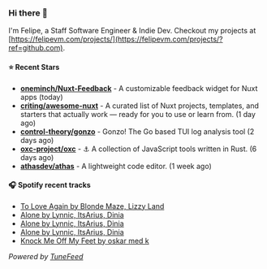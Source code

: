 ### Hi there 👋

I'm Felipe, a Staff Software Engineer & Indie Dev. Checkout my projects at [https://felipevm.com/projects/](https://felipevm.com/projects/?ref=github.com).

#### ⭐ Recent Stars
- **[oneminch/Nuxt-Feedback](https://github.com/oneminch/Nuxt-Feedback)** - A customizable feedback widget for Nuxt apps (today)
- **[criting/awesome-nuxt](https://github.com/criting/awesome-nuxt)** - A curated list of Nuxt projects, templates, and starters that actually work — ready for you to use or learn from. (1 day ago)
- **[control-theory/gonzo](https://github.com/control-theory/gonzo)** - Gonzo! The Go based TUI log analysis tool (2 days ago)
- **[oxc-project/oxc](https://github.com/oxc-project/oxc)** - ⚓ A collection of JavaScript tools written in Rust. (6 days ago)
- **[athasdev/athas](https://github.com/athasdev/athas)** - A lightweight code editor. (1 week ago)

#### 🎧 Spotify recent tracks
- [To Love Again by Blonde Maze, Lizzy Land](https://open.spotify.com/track/52tlNyruZmDlFIviY0nqrg)
- [Alone by Lynnic, ItsArius, Dinia](https://open.spotify.com/track/74goW26f8cfRQfLgea7o2f)
- [Alone by Lynnic, ItsArius, Dinia](https://open.spotify.com/track/74goW26f8cfRQfLgea7o2f)
- [Alone by Lynnic, ItsArius, Dinia](https://open.spotify.com/track/74goW26f8cfRQfLgea7o2f)
- [Knock Me Off My Feet by oskar med k](https://open.spotify.com/track/6Xgbgdi7F7BGrZPrYcxFVl)

_Powered by [TuneFeed](https://tunefeed.app?ref=github.com)_
